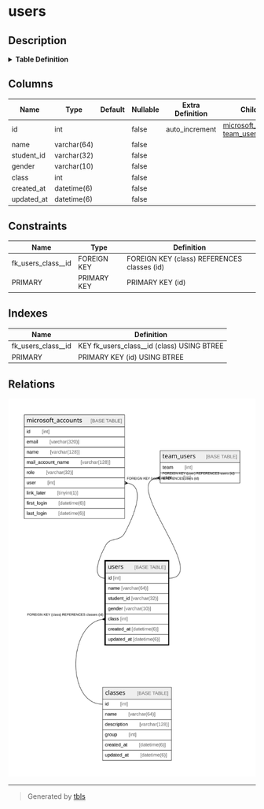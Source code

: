 # users

## Description

<details>
<summary><strong>Table Definition</strong></summary>

```sql
CREATE TABLE `users` (
  `id` int NOT NULL AUTO_INCREMENT,
  `name` varchar(64) NOT NULL,
  `student_id` varchar(32) NOT NULL,
  `gender` varchar(10) NOT NULL,
  `class` int NOT NULL,
  `created_at` datetime(6) NOT NULL,
  `updated_at` datetime(6) NOT NULL,
  PRIMARY KEY (`id`),
  KEY `fk_users_class__id` (`class`),
  CONSTRAINT `fk_users_class__id` FOREIGN KEY (`class`) REFERENCES `classes` (`id`) ON DELETE CASCADE ON UPDATE RESTRICT
) ENGINE=InnoDB DEFAULT CHARSET=utf8mb4 COLLATE=utf8mb4_0900_ai_ci
```

</details>

## Columns

| Name | Type | Default | Nullable | Extra Definition | Children | Parents | Comment |
| ---- | ---- | ------- | -------- | ---------------- | -------- | ------- | ------- |
| id | int |  | false | auto_increment | [microsoft_accounts](microsoft_accounts.md) [team_users](team_users.md) |  |  |
| name | varchar(64) |  | false |  |  |  |  |
| student_id | varchar(32) |  | false |  |  |  |  |
| gender | varchar(10) |  | false |  |  |  |  |
| class | int |  | false |  |  | [classes](classes.md) |  |
| created_at | datetime(6) |  | false |  |  |  |  |
| updated_at | datetime(6) |  | false |  |  |  |  |

## Constraints

| Name | Type | Definition |
| ---- | ---- | ---------- |
| fk_users_class__id | FOREIGN KEY | FOREIGN KEY (class) REFERENCES classes (id) |
| PRIMARY | PRIMARY KEY | PRIMARY KEY (id) |

## Indexes

| Name | Definition |
| ---- | ---------- |
| fk_users_class__id | KEY fk_users_class__id (class) USING BTREE |
| PRIMARY | PRIMARY KEY (id) USING BTREE |

## Relations

![er](users.svg)

---

> Generated by [tbls](https://github.com/k1LoW/tbls)
